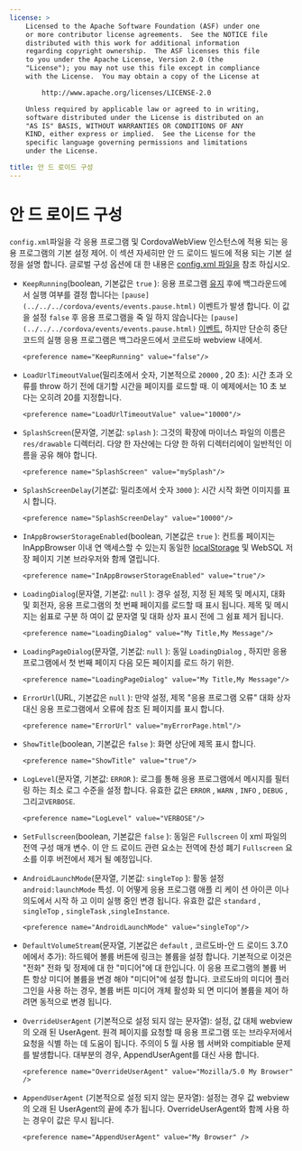 ```yaml
---
license: >
    Licensed to the Apache Software Foundation (ASF) under one
    or more contributor license agreements.  See the NOTICE file
    distributed with this work for additional information
    regarding copyright ownership.  The ASF licenses this file
    to you under the Apache License, Version 2.0 (the
    "License"); you may not use this file except in compliance
    with the License.  You may obtain a copy of the License at

        http://www.apache.org/licenses/LICENSE-2.0

    Unless required by applicable law or agreed to in writing,
    software distributed under the License is distributed on an
    "AS IS" BASIS, WITHOUT WARRANTIES OR CONDITIONS OF ANY
    KIND, either express or implied.  See the License for the
    specific language governing permissions and limitations
    under the License.

title: 안 드 로이드 구성
---
```


# 안 드 로이드 구성

`config.xml`파일을 각 응용 프로그램 및 CordovaWebView 인스턴스에 적용 되는 응용 프로그램의 기본 설정 제어. 이 섹션 자세히만 안 드 로이드 빌드에 적용 되는 기본 설정을 설명 합니다. 글로벌 구성 옵션에 대 한 내용은 [config.xml 파일을][1] 참조 하십시오.

 [1]: config_ref_index.md.html#The%20config.xml%20File

*   `KeepRunning`(boolean, 기본값은 `true` ): 응용 프로그램 [유지](../../next/index.html) 후에 백그라운드에서 실행 여부를 결정 합니다는 `[pause](../../../cordova/events/events.pause.html)` 이벤트가 발생 합니다. 이 값을 설정 `false` 후 응용 프로그램을 죽 일 하지 않습니다는 `[pause](../../../cordova/events/events.pause.html)` [이벤트](../../../cordova/events/events.html), 하지만 단순히 중단 코드의 실행 응용 프로그램은 백그라운드에서 코르도바 webview 내에서.

        <preference name="KeepRunning" value="false"/>


*   `LoadUrlTimeoutValue`(밀리초에서 숫자, 기본적으로 `20000` , 20 초): 시간 초과 오류를 throw 하기 전에 대기할 시간을 페이지를 로드할 때. 이 예제에서는 10 초 보다는 오히려 20를 지정합니다.

        <preference name="LoadUrlTimeoutValue" value="10000"/>


*   `SplashScreen`(문자열, 기본값: `splash` ): 그것의 확장에 마이너스 파일의 이름은 `res/drawable` 디렉터리. 다양 한 자산에는 다양 한 하위 디렉터리에이 일반적인 이름을 공유 해야 합니다.

        <preference name="SplashScreen" value="mySplash"/>


*   `SplashScreenDelay`(기본값: 밀리초에서 숫자 `3000` ): 시간 시작 화면 이미지를 표시 합니다.

        <preference name="SplashScreenDelay" value="10000"/>


*   `InAppBrowserStorageEnabled`(boolean, 기본값은 `true` ): 컨트롤 페이지는 InAppBrowser 이내 연 액세스할 수 있는지 동일한 [localStorage](../../../cordova/storage/localstorage/localstorage.html) 및 WebSQL 저장 페이지 기본 브라우저와 함께 열립니다.

        <preference name="InAppBrowserStorageEnabled" value="true"/>


*   `LoadingDialog`(문자열, 기본값: `null` ): 경우 설정, 지정 된 제목 및 메시지, 대화 및 회전자, 응용 프로그램의 첫 번째 페이지를 로드할 때 표시 됩니다. 제목 및 메시지는 쉼표로 구분 하 여이 값 문자열 및 대화 상자 표시 전에 그 쉼표 제거 됩니다.

        <preference name="LoadingDialog" value="My Title,My Message"/>


*   `LoadingPageDialog`(문자열, 기본값: `null` ): 동일 `LoadingDialog` , 하지만 응용 프로그램에서 첫 번째 페이지 다음 모든 페이지를 로드 하기 위한.

        <preference name="LoadingPageDialog" value="My Title,My Message"/>


*   `ErrorUrl`(URL, 기본값은 `null` ): 만약 설정, 제목 "응용 프로그램 오류" 대화 상자 대신 응용 프로그램에서 오류에 참조 된 페이지를 표시 합니다.

        <preference name="ErrorUrl" value="myErrorPage.html"/>


*   `ShowTitle`(boolean, 기본값은 `false` ): 화면 상단에 제목 표시 합니다.

        <preference name="ShowTitle" value="true"/>


*   `LogLevel`(문자열, 기본값: `ERROR` ): 로그를 통해 응용 프로그램에서 메시지를 필터링 하는 최소 로그 수준을 설정 합니다. 유효한 값은 `ERROR` , `WARN` , `INFO` , `DEBUG` , 그리고`VERBOSE`.

        <preference name="LogLevel" value="VERBOSE"/>


*   `SetFullscreen`(boolean, 기본값은 `false` ): 동일은 `Fullscreen` 이 xml 파일의 전역 구성 매개 변수. 이 안 드 로이드 관련 요소는 전역에 찬성 폐기 `Fullscreen` 요소를 이후 버전에서 제거 될 예정입니다.

*   `AndroidLaunchMode`(문자열, 기본값: `singleTop` ): 활동 설정 `android:launchMode` 특성. 이 어떻게 응용 프로그램 애플 리 케이 션 아이콘 이나 의도에서 시작 하 고 이미 실행 중인 변경 됩니다. 유효한 값은 `standard` , `singleTop` , `singleTask` ,`singleInstance`.

        <preference name="AndroidLaunchMode" value="singleTop"/>


*   `DefaultVolumeStream`(문자열, 기본값은 `default` , 코르도바-안 드 로이드 3.7.0에에서 추가): 하드웨어 볼륨 버튼에 링크는 볼륨을 설정 합니다. 기본적으로 이것은 "전화" 전화 및 정제에 대 한 "미디어"에 대 한입니다. 이 응용 프로그램의 볼륨 버튼 항상 미디어 볼륨을 변경 해야 "미디어"에 설정 합니다. 코르도바의 미디어 플러그인을 사용 하는 경우, 볼륨 버튼 미디어 개체 활성화 되 면 미디어 볼륨을 제어 하려면 동적으로 변경 됩니다.

*   `OverrideUserAgent` (기본적으로 설정 되지 않는 문자열): 설정, 값 대체 webview의 오래 된 UserAgent. 원격 페이지를 요청할 때 응용 프로그램 또는 브라우저에서 요청을 식별 하는 데 도움이 됩니다. 주의이 5 월 사용 웹 서버와 compitiable 문제를 발생합니다. 대부분의 경우, AppendUserAgent를 대신 사용 합니다.

        <preference name="OverrideUserAgent" value="Mozilla/5.0 My Browser" />


*   `AppendUserAgent` (기본적으로 설정 되지 않는 문자열): 설정는 경우 값 webview의 오래 된 UserAgent의 끝에 추가 됩니다. OverrideUserAgent와 함께 사용 하는 경우이 값은 무시 됩니다.

        <preference name="AppendUserAgent" value="My Browser" />
